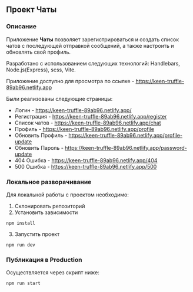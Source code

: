 ## Проект Чаты

### Описание

Приложение **Чаты** позволяет зарегистрироваться и создать список чатов с последующей отправкой сообщений, а также настроить и обновлять свой профиль.

Разработано с использованием следующих технологий: Handlebars, Node.js(Express), scss, Vite.

Приложение доступно для просмотра по ссылке - https://keen-truffle-89ab96.netlify.app

Были реализованы следующие страницы:

- Логин - https://keen-truffle-89ab96.netlify.app/
- Регистрация - https://keen-truffle-89ab96.netlify.app/register
- Список чатов - https://keen-truffle-89ab96.netlify.app/chat
- Профиль - https://keen-truffle-89ab96.netlify.app/profile
- Обновить Профиль - https://keen-truffle-89ab96.netlify.app/profile-update
- Обновить Пароль - https://keen-truffle-89ab96.netlify.app/password-update
- 404 Ошибка - https://keen-truffle-89ab96.netlify.app/404
- 500 Ошибка - https://keen-truffle-89ab96.netlify.app/500

### Локальное разворачивание

Для локальной работы с проектом необходимо:

1. Cклонировать репозиторий
2. Установить зависимости

```
npm install
```

3. Запустить проект

```
npm run dev
```

### Публикация в Production

Осуществляется через скрипт ниже:

```
npm run start
```
